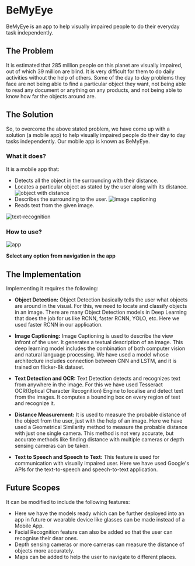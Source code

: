 # **BeMyEye**
BeMyEye is an app to help visually impaired people to do their everyday task independently.

## The Problem
It is estimated that 285 million people on this planet are visually impaired, out of which 39 million are blind. It is very difficult for them to do daily activities without the help of others. Some of the day to day problems they face are not being able to find a particular object they want, not being able to read any document or anything on any products, and not being able to know how far the objects around are.

## The Solution
So, to overcome the above stated problem, we have come up with a solution (a mobile app) to help visually impaired people do their day to day tasks independently. Our mobile app is known as BeMyEye.

### What it does?
It is a mobile app that:
* Detects all the object in the surrounding with their distance.
* Locates a particular object as stated by the user along with its distance.
![object with distance](https://user-images.githubusercontent.com/46972935/100106091-1fe0ec00-2e8e-11eb-9702-6980748c8362.jpg)
* Describes the surrounding to the user.
![image captioning](https://user-images.githubusercontent.com/46972935/100105888-ddb7aa80-2e8d-11eb-9c7b-6f86621a74a0.jpg)
* Reads text from the given image.

![text-recognition](https://user-images.githubusercontent.com/46972935/100105532-7b5eaa00-2e8d-11eb-8d35-9d43b2c39dc8.jpg)

### How to use?
![app](https://user-images.githubusercontent.com/46972935/100108239-9383f880-2e90-11eb-976d-3165df0517c6.jpg)

**Select any option from navigation in the app**

## The Implementation
Implementing it requires the following:
* **Object Detection:** Object Detection basically tells the user what objects are around in the visual. For this, we need to locate and classify objects in an image. There are many Object Detection models in Deep Learning that does the job for us like RCNN, faster RCNN, YOLO, etc. Here we used faster RCNN in our application.

* **Image Captioning:** Image Captioning is used to describe the view infront of the user. It generates a textual description of an image. This deep learning model includes the combination of both computer vision and natural language processing. We have used a model whose architecture includes connection between CNN and LSTM, and it is trained on flicker-8k dataset.

* **Text Detection and OCR:** Text Detection detects and recognizes text from anywhere in the image. For this we have used Tesseract OCR(Optical Character Recognition) Engine to localise and detect text from the images. It computes a bounding box on every region of text and recognize it.

* **Distance Measurement:** It is used to measure the probable distance of the object from the user, just with the help of an image. Here we have used a Geometrical Similarity method to measure the probable distance with just one single camera. This method is not very accurate, but accurate methods like finding distance with multiple cameras or depth sensing cameras can be taken.

* **Text to Speech and Speech to Text:** This feature is used for communication with visually impaired user. Here we have used Google's APIs for the text-to-speech and speech-to-text application.

## Future Scopes
It can be modified to include the following features: 
* Here we have the models ready which can be further deployed into an app in future or wearable device like glasses can be made instead of a Mobile App.
* Facial Recognition feature can also be added so that the user can recognise their dear ones.
* Depth sensing cameras or more cameras can measure the distance of objects more accurately.
* Maps can be added to help the user to navigate to different places.
